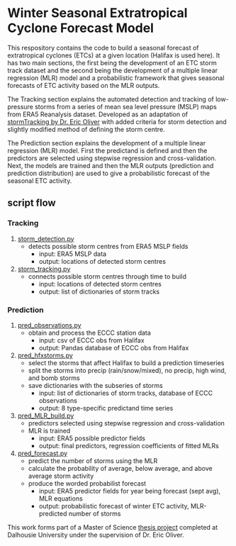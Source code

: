 # Winter Seasonal Extratropical Cyclone Forecast Model
This respository contains the code to build a seasonal forecast of extratropical cyclones (ETCs) at a given location (Halifax is used here). It has two main sections, the first being the development of an ETC storm track dataset and the second being the development of a multiple linear regression (MLR) model and a probabilistic framework that gives seasonal forecasts of ETC activity based on the MLR outputs.   

The Tracking section explains the automated detection and tracking of low-pressure storms from a series of mean sea level pressure (MSLP) maps from ERA5 Reanalysis dataset. Developed as an adaptation of [stormTracking by Dr. Eric Oliver](https://github.com/ecjoliver/stormTracking) with added criteria for storm detection and slightly modified method of defining the storm centre.

The Prediction section explains the development of a multiple linear regression (MLR) model. First the predictand is defined and then the predictors are selected using stepwise regression and cross-validation. Next, the models are trained and then the MLR outputs (prediction and prediction distribution) are used to give a probabilistic forecast of the seasonal ETC activity.

## script flow 

### Tracking
1. [storm_detection.py](https://github.com/bekahcav/WinterETCSeasonalModel/blob/main/storm_detection.py)
    - detects possible storm centres from ERA5 MSLP fields
        - input: ERA5 MSLP data
        - output: locations of detected storm centres
2. [storm_tracking.py](https://github.com/bekahcav/WinterETCSeasonalModel/blob/main/storm_tracking.py)
    - connects possible storm centres through time to build 
        - input: locations of detected storm centres
        - output: list of dictionaries of storm tracks


### Prediction
1. [pred_observations.py](https://github.com/bekahcav/WinterETCSeasonalModel/blob/main/pred_observations.py)
    - obtain and process the ECCC station data
        - input: csv of ECCC obs from Halifax 
        - output: Pandas database of ECCC obs from Halifax
2. [pred_hfxstorms.py](https://github.com/bekahcav/WinterETCSeasonalModel/blob/main/pred_hfxstorms.py)
    - select the storms that affect Halifax to build a prediction timeseries
    - split the storms into precip (rain/snow/mixed), no precip, high wind, and bomb storms
    - save dictionaries with the subseries of storms
        - input: list of dictionaries of storm tracks, database of ECCC observations
        - output: 8 type-specific predictand time series
3. [pred_MLR_build.py](https://github.com/bekahcav/WinterETCSeasonalModel/blob/main/pred_MLR_build.py)
    - predictors selected using stepwise regression and cross-validation
    - MLR is trained 
        - input: ERA5 possible predictor fields 
        - output: final predictors, regression coefficients of fitted MLRs
4. [pred_forecast.py](https://github.com/bekahcav/WinterETCSeasonalModel/blob/main/pred_forecast.py)
    - predict the number of storms using the MLR
    - calculate the probability of average, below average, and above average storm activity 
    - produce the worded probabilist forecast
        - input: ERA5 predictor fields for year being forecast (sept avg), MLR equations
        - output: probabilistic forecast of winter ETC activity, MLR-predicted number of storms 
        
        

This work forms part of a Master of Science [thesis project](https://dalspace.library.dal.ca/handle/10222/81485) completed at Dalhousie University under the supervision of Dr. Eric Oliver.
